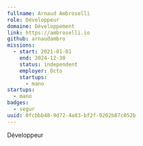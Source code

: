 ```yaml
---
fullname: Arnaud Ambroselli
role: Développeur
domaine: Développement
link: https://ambroselli.io
github: arnaudambro
missions:
  - start: 2021-01-01
    end: 2024-12-30
    status: independent
    employer: Octo
    startups:
      - mano
startups:
  - mano
badges:
  - segur
uuid: 0fcbbb48-9d72-4a83-bf2f-9202b87c052b
---
```

Développeur